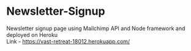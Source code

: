 # Newsletter-Signup
Newsletter signup page using Mailchimp API and Node framework and deployed on Heroku <br>
Link - https://vast-retreat-18012.herokuapp.com/
